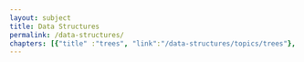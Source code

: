 ```yaml
---
layout: subject
title: Data Structures
permalink: /data-structures/
chapters: [{"title" :"trees", "link":"/data-structures/topics/trees"}, {"title":"graphs", "link":"/data-structures/topics/graphs"}]
---
```

